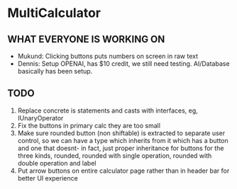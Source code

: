 # MultiCalculator

## WHAT EVERYONE IS WORKING ON
- Mukund: Clicking buttons puts numbers on screen in raw text
- Dennis: Setup OPENAI, has $10 credit, we still need testing. AI/Database basically has been setup.

## TODO
1. Replace concrete is statements and casts with interfaces, eg, IUnaryOperator
2. Fix the buttons in primary calc they are too small
3. Make sure rounded button (non shiftable) is extracted to separate user control, so we can have a type which inherits from it which has a button and one that doesnt- in fact, just proper inheritance for buttons for the three kinds, rounded, rounded with single operation, rounded with double operation and label
4. Put arrow buttons on entire calculator page rather than in header bar for better UI experience
